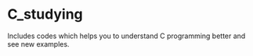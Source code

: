 # C_studying
 Includes codes which helps you to understand C programming better and see new examples.
